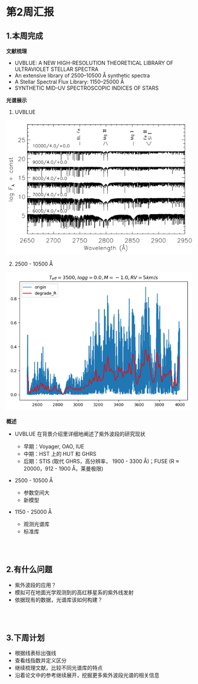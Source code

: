 # 第2周汇报

## 1.本周完成

**文献梳理**

- UVBLUE: A NEW HIGH-RESOLUTION THEORETICAL LIBRARY OF ULTRAVIOLET STELLAR SPECTRA
- An extensive library of 2500–10500 Å synthetic spectra
- A Stellar Spectral Flux Library: 1150–25000 Å
- SYNTHETIC MID-UV SPECTROSCOPIC INDICES OF STARS

**光谱展示**

1. UVBLUE

<center>

![](./figure/2-1.png)

</center>

2. 2500 - 10500 Å

<center>

![](./figure/2-2.png)

</center>

**概述**

- UVBLUE 在背景介绍里详细地阐述了紫外波段的研究现状
  - 早期：Voyager, OAO, IUE
  - 中期：HST 上的 HUT 和 GHRS
  - 后期：STIS (取代 GHRS，高分辨率， 1900 - 3300 Å)；FUSE (R ≈ 20000，912 - 1900 Å，莱曼极限)

- 2500 - 10500 Å
  - 参数空间大
  - 新模型

- 1150 - 25000 Å
  - 观测光谱库
  - 标准库

<br></br>

## 2.有什么问题

- 紫外波段的应用？
- 模拟可在地面光学观测到的高红移星系的紫外线发射
- 依据现有的数据，光谱库该如何构建？

<br></br>

## 3.下周计划

- 根据线表标出强线
- 查看线指数并定义区分
- 继续梳理文献，比较不同光谱库的特点
- 沿着论文中的参考继续展开，挖掘更多紫外波段光谱的相关信息
